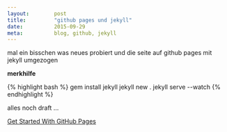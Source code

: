 ```yaml
---
layout: 	   post
title:  	   "github pages und jekyll"
date:   	   2015-09-29
meta:		   blog, github, jekyll
---
```


mal ein bisschen was neues probiert und die seite auf github pages mit jekyll umgezogen

**merkhilfe**

{% highlight bash %}
gem install jekyll
jekyll new .
jekyll serve --watch
{% endhighlight %}

alles noch draft ...

[Get Started With GitHub Pages](https://24ways.org/2013/get-started-with-github-pages/)
